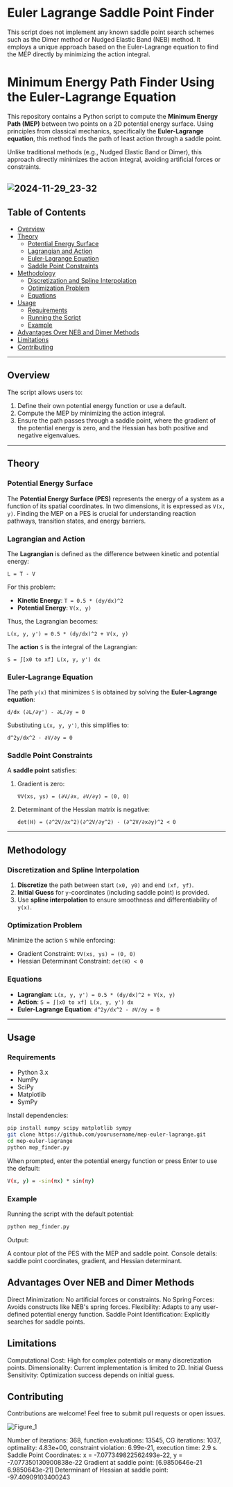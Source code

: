 # Euler Lagrange Saddle Point Finder
This script does not implement any known saddle point search schemes such as the Dimer method or Nudged Elastic Band (NEB) method. It employs a unique approach based on the Euler-Lagrange equation to find the MEP directly by minimizing the action integral.


# Minimum Energy Path Finder Using the Euler-Lagrange Equation

This repository contains a Python script to compute the **Minimum Energy Path (MEP)** between two points on a 2D potential energy surface. Using principles from classical mechanics, specifically the **Euler-Lagrange equation**, this method finds the path of least action through a saddle point.

Unlike traditional methods (e.g., Nudged Elastic Band or Dimer), this approach directly minimizes the action integral, avoiding artificial forces or constraints.

![2024-11-29_23-32](https://github.com/user-attachments/assets/74a93918-39c2-48c4-8fc9-ab3a70eb2f92)
---

## Table of Contents
- [Overview](#overview)
- [Theory](#theory)
  - [Potential Energy Surface](#potential-energy-surface)
  - [Lagrangian and Action](#lagrangian-and-action)
  - [Euler-Lagrange Equation](#euler-lagrange-equation)
  - [Saddle Point Constraints](#saddle-point-constraints)
- [Methodology](#methodology)
  - [Discretization and Spline Interpolation](#discretization-and-spline-interpolation)
  - [Optimization Problem](#optimization-problem)
  - [Equations](#equations)
- [Usage](#usage)
  - [Requirements](#requirements)
  - [Running the Script](#running-the-script)
  - [Example](#example)
- [Advantages Over NEB and Dimer Methods](#advantages-over-neb-and-dimer-methods)
- [Limitations](#limitations)
- [Contributing](#contributing)
---

## Overview
The script allows users to:
1. Define their own potential energy function or use a default.
2. Compute the MEP by minimizing the action integral.
3. Ensure the path passes through a saddle point, where the gradient of the potential energy is zero, and the Hessian has both positive and negative eigenvalues.

---

## Theory

### Potential Energy Surface
The **Potential Energy Surface (PES)** represents the energy of a system as a function of its spatial coordinates. In two dimensions, it is expressed as `V(x, y)`. Finding the MEP on a PES is crucial for understanding reaction pathways, transition states, and energy barriers.

### Lagrangian and Action
The **Lagrangian** is defined as the difference between kinetic and potential energy:

    L = T - V

For this problem:
- **Kinetic Energy**: `T = 0.5 * (dy/dx)^2`
- **Potential Energy**: `V(x, y)`

Thus, the Lagrangian becomes:

    L(x, y, y') = 0.5 * (dy/dx)^2 + V(x, y)

The **action** `S` is the integral of the Lagrangian:

    S = ∫[x0 to xf] L(x, y, y') dx

### Euler-Lagrange Equation
The path `y(x)` that minimizes `S` is obtained by solving the **Euler-Lagrange equation**:

    d/dx (∂L/∂y') - ∂L/∂y = 0

Substituting `L(x, y, y')`, this simplifies to:

    d^2y/dx^2 - ∂V/∂y = 0

### Saddle Point Constraints
A **saddle point** satisfies:
1. Gradient is zero:

       ∇V(xs, ys) = (∂V/∂x, ∂V/∂y) = (0, 0)

2. Determinant of the Hessian matrix is negative:

       det(H) = (∂^2V/∂x^2)(∂^2V/∂y^2) - (∂^2V/∂x∂y)^2 < 0

---

## Methodology

### Discretization and Spline Interpolation
1. **Discretize** the path between start `(x0, y0)` and end `(xf, yf)`.
2. **Initial Guess** for `y`-coordinates (including saddle point) is provided.
3. Use **spline interpolation** to ensure smoothness and differentiability of `y(x)`.

### Optimization Problem
Minimize the action `S` while enforcing:
- Gradient Constraint: `∇V(xs, ys) = (0, 0)`
- Hessian Determinant Constraint: `det(H) < 0`

### Equations
- **Lagrangian**: `L(x, y, y') = 0.5 * (dy/dx)^2 + V(x, y)`
- **Action**: `S = ∫[x0 to xf] L(x, y, y') dx`
- **Euler-Lagrange Equation**: `d^2y/dx^2 - ∂V/∂y = 0`

---

## Usage

### Requirements
- Python 3.x
- NumPy
- SciPy
- Matplotlib
- SymPy

Install dependencies:
```bash
pip install numpy scipy matplotlib sympy
git clone https://github.com/yourusername/mep-euler-lagrange.git
cd mep-euler-lagrange
python mep_finder.py
```


When prompted, enter the potential energy function or press Enter to use the default:
```bash
V(x, y) = -sin(πx) * sin(πy)
```


### Example
Running the script with the default potential:

```bash
python mep_finder.py
```


Output:

A contour plot of the PES with the MEP and saddle point.
Console details: saddle point coordinates, gradient, and Hessian determinant.

## Advantages Over NEB and Dimer Methods

Direct Minimization: No artificial forces or constraints.
No Spring Forces: Avoids constructs like NEB's spring forces.
Flexibility: Adapts to any user-defined potential energy function.
Saddle Point Identification: Explicitly searches for saddle points.

## Limitations

Computational Cost: High for complex potentials or many discretization points.
Dimensionality: Current implementation is limited to 2D.
Initial Guess Sensitivity: Optimization success depends on initial guess.

## Contributing
Contributions are welcome! Feel free to submit pull requests or open issues.

![Figure_1](https://github.com/user-attachments/assets/6f597267-bd30-4baf-be1b-e025392ab66f)



Number of iterations: 368, function evaluations: 13545, CG iterations: 1037, optimality: 4.83e+00, constraint violation: 6.99e-21, execution time:  2.9 s.
Saddle Point Coordinates: x = -7.077349822562493e-22, y = -7.077350130900838e-22
Gradient at saddle point: [6.9850646e-21 6.9850643e-21]
Determinant of Hessian at saddle point: -97.40909103400243



